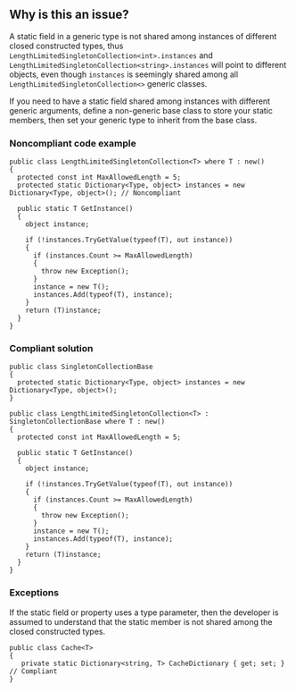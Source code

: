 ## Why is this an issue?
 
A static field in a generic type is not shared among instances of different closed constructed types, thus `LengthLimitedSingletonCollection<int>.instances` and `LengthLimitedSingletonCollection<string>.instances` will point to different objects, even though `instances` is seemingly shared among all `LengthLimitedSingletonCollection<>` generic classes.
 
If you need to have a static field shared among instances with different generic arguments, define a non-generic base class to store your static members, then set your generic type to inherit from the base class.
 
### Noncompliant code example

    public class LengthLimitedSingletonCollection<T> where T : new()
    {
      protected const int MaxAllowedLength = 5;
      protected static Dictionary<Type, object> instances = new Dictionary<Type, object>(); // Noncompliant
    
      public static T GetInstance()
      {
        object instance;
    
        if (!instances.TryGetValue(typeof(T), out instance))
        {
          if (instances.Count >= MaxAllowedLength)
          {
            throw new Exception();
          }
          instance = new T();
          instances.Add(typeof(T), instance);
        }
        return (T)instance;
      }
    }

### Compliant solution

    public class SingletonCollectionBase
    {
      protected static Dictionary<Type, object> instances = new Dictionary<Type, object>();
    }
    
    public class LengthLimitedSingletonCollection<T> : SingletonCollectionBase where T : new()
    {
      protected const int MaxAllowedLength = 5;
    
      public static T GetInstance()
      {
        object instance;
    
        if (!instances.TryGetValue(typeof(T), out instance))
        {
          if (instances.Count >= MaxAllowedLength)
          {
            throw new Exception();
          }
          instance = new T();
          instances.Add(typeof(T), instance);
        }
        return (T)instance;
      }
    }

### Exceptions
 
If the static field or property uses a type parameter, then the developer is assumed to understand that the static member is not shared among the closed constructed types.

    public class Cache<T>
    {
       private static Dictionary<string, T> CacheDictionary { get; set; } // Compliant
    }